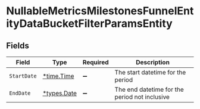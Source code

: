 # NullableMetricsMilestonesFunnelEntityDataBucketFilterParamsEntity


## Fields

| Field                                         | Type                                          | Required                                      | Description                                   |
| --------------------------------------------- | --------------------------------------------- | --------------------------------------------- | --------------------------------------------- |
| `StartDate`                                   | [*time.Time](https://pkg.go.dev/time#Time)    | :heavy_minus_sign:                            | The start datetime for the period             |
| `EndDate`                                     | [*types.Date](../../types/date.md)            | :heavy_minus_sign:                            | The end datetime for the period not inclusive |